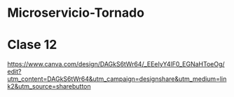 # Microservicio-Tornado
# Clase 12
https://www.canva.com/design/DAGkS6tWr64/_EEeIyY4lF0_EGNaHToeOg/edit?utm_content=DAGkS6tWr64&utm_campaign=designshare&utm_medium=link2&utm_source=sharebutton
